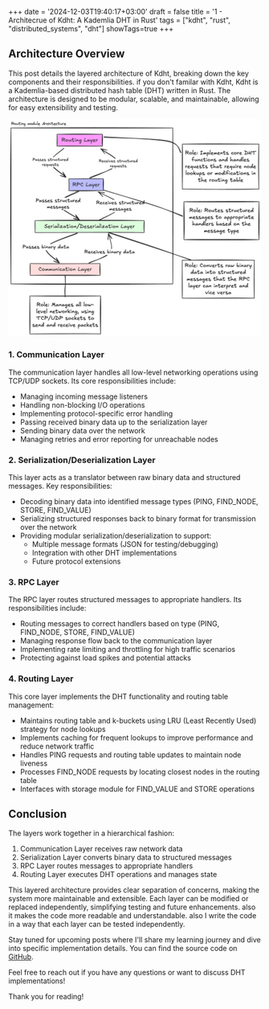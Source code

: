 +++
date = '2024-12-03T19:40:17+03:00'
draft = false
title = '1 - Architecrue of Kdht: A Kademlia DHT in Rust'
tags = ["kdht", "rust", "distributed_systems", "dht"]
showTags=true
+++

## Architecture Overview

This post details the layered architecture of Kdht, breaking down the key components and their responsibilities. if you don't familar with Kdht, Kdht is a Kademlia-based distributed hash table (DHT) written in Rust. The architecture is designed to be modular, scalable, and maintainable, allowing for easy extensibility and testing.

![Kdht Architecture](../../../static/images/arch_post/kdht_arch.png "Kdht Architecture")

### 1. Communication Layer

The communication layer handles all low-level networking operations using TCP/UDP sockets. Its core responsibilities include:

- Managing incoming message listeners
- Handling non-blocking I/O operations
- Implementing protocol-specific error handling
- Passing received binary data up to the serialization layer
- Sending binary data over the network
- Managing retries and error reporting for unreachable nodes

### 2. Serialization/Deserialization Layer 

This layer acts as a translator between raw binary data and structured messages. Key responsibilities:

- Decoding binary data into identified message types (PING, FIND_NODE, STORE, FIND_VALUE)
- Serializing structured responses back to binary format for transmission over the network
- Providing modular serialization/deserialization to support:
  - Multiple message formats (JSON for testing/debugging)
  - Integration with other DHT implementations
  - Future protocol extensions

### 3. RPC Layer

The RPC layer routes structured messages to appropriate handlers. Its responsibilities include:

- Routing messages to correct handlers based on type (PING, FIND_NODE, STORE, FIND_VALUE)
- Managing response flow back to the communication layer
- Implementing rate limiting and throttling for high traffic scenarios
- Protecting against load spikes and potential attacks

### 4. Routing Layer

This core layer implements the DHT functionality and routing table management:

- Maintains routing table and k-buckets using LRU (Least Recently Used) strategy for node lookups
- Implements caching for frequent lookups to improve performance and reduce network traffic
- Handles PING requests and routing table updates to maintain node liveness
- Processes FIND_NODE requests by locating closest nodes in the routing table
- Interfaces with storage module for FIND_VALUE and STORE operations


## Conclusion
The layers work together in a hierarchical fashion:

1. Communication Layer receives raw network data
2. Serialization Layer converts binary data to structured messages
3. RPC Layer routes messages to appropriate handlers
4. Routing Layer executes DHT operations and manages state

This layered architecture provides clear separation of concerns, making the system more maintainable and extensible. Each layer can be modified or replaced independently, simplifying testing and future enhancements. also it makes the code more readable and understandable. also I write the code in a way that each layer can be tested independently.

Stay tuned for upcoming posts where I'll share my learning journey and dive into specific implementation details. You can find the source code on [GitHub](https://github.com/aabolfazl/kdht).

Feel free to reach out if you have any questions or want to discuss DHT implementations!

Thank you for reading!